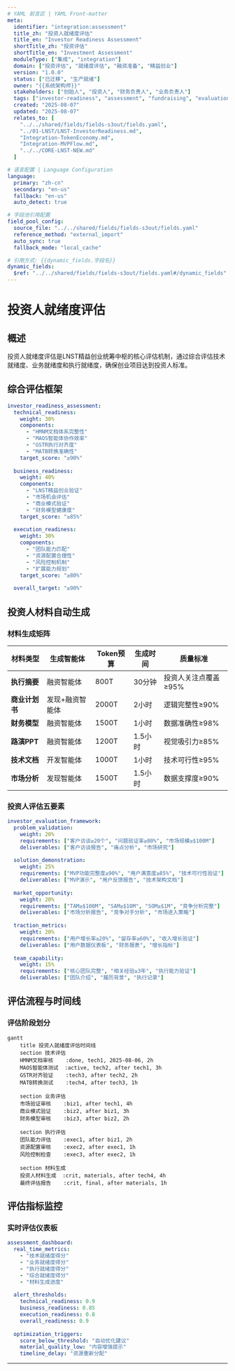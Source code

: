 ```yaml
---
# YAML 前言区 | YAML Front-matter
meta:
  identifier: "integration:assessment"
  title_zh: "投资人就绪度评估"
  title_en: "Investor Readiness Assessment"
  shortTitle_zh: "投资评估"
  shortTitle_en: "Investment Assessment"
  moduleType: ["集成", "integration"]
  domain: ["投资评估", "就绪度评估", "融资准备", "精益创业"]
  version: "1.0.0"
  status: ["已迁移", "生产就绪"]
  owner: "{{系统架构师}}"
  stakeholders: ["创始人", "投资人", "财务负责人", "业务负责人"]
  tags: ["investor-readiness", "assessment", "fundraising", "evaluation"]
  created: "2025-08-07"
  updated: "2025-08-07"
  relates_to: [
    "../../shared/fields/fields-s3out/fields.yaml",
    "../01-LNST/LNST-InvestorReadiness.md",
    "Integration-TokenEconomy.md",
    "Integration-MVPFlow.md",
    "../../CORE-LNST-NEW.md"
  ]

# 语言配置 | Language Configuration
language:
  primary: "zh-cn"
  secondary: "en-us"
  fallback: "en-us"
  auto_detect: true

# 字段池引用配置
field_pool_config:
  source_file: "../../shared/fields/fields-s3out/fields.yaml"
  reference_method: "external_import"
  auto_sync: true
  fallback_mode: "local_cache"

# 引用方式: {{dynamic_fields.字段名}}
dynamic_fields:
  $ref: "../../shared/fields/fields-s3out/fields.yaml#/dynamic_fields"
---
```


# 投资人就绪度评估

## 概述

投资人就绪度评估是LNST精益创业统筹中枢的核心评估机制，通过综合评估技术就绪度、业务就绪度和执行就绪度，确保创业项目达到投资人标准。

## 综合评估框架

```yaml
investor_readiness_assessment:
  technical_readiness:
    weight: 30%
    components:
      - "HMNM文档体系完整性"
      - "MAOS智能体协作效率"
      - "GSTR执行对齐度"
      - "MATB转换准确性"
    target_score: "≥90%"
    
  business_readiness:
    weight: 40%
    components:
      - "LNST精益创业验证"
      - "市场机会评估"
      - "商业模式验证"
      - "财务模型健康度"
    target_score: "≥85%"
    
  execution_readiness:
    weight: 30%
    components:
      - "团队能力匹配"
      - "资源配置合理性"
      - "风险控制机制"
      - "扩展能力规划"
    target_score: "≥80%"
    
  overall_target: "≥90%"
```

## 投资人材料自动生成

### 材料生成矩阵

| 材料类型 | 生成智能体 | Token预算 | 生成时间 | 质量标准 |
|----------|------------|-----------|----------|----------|
| **执行摘要** | 融资智能体 | 800T | 30分钟 | 投资人关注点覆盖≥95% |
| **商业计划书** | 发现+融资智能体 | 2000T | 2小时 | 逻辑完整性≥90% |
| **财务模型** | 融资智能体 | 1500T | 1小时 | 数据准确性≥98% |
| **路演PPT** | 融资智能体 | 1200T | 1.5小时 | 视觉吸引力≥85% |
| **技术文档** | 开发智能体 | 1000T | 1小时 | 技术可行性≥95% |
| **市场分析** | 发现智能体 | 1500T | 1.5小时 | 数据支撑度≥90% |

### 投资人评估五要素

```yaml
investor_evaluation_framework:
  problem_validation:
    weight: 20%
    requirements: ["客户访谈≥20个", "问题验证率≥80%", "市场规模≥$100M"]
    deliverables: ["客户访谈报告", "痛点分析", "市场研究"]
    
  solution_demonstration:
    weight: 25%
    requirements: ["MVP功能完整度≥90%", "用户满意度≥85%", "技术可行性验证"]
    deliverables: ["MVP演示", "用户反馈报告", "技术架构文档"]
    
  market_opportunity:
    weight: 20%
    requirements: ["TAM≥$100M", "SAM≥$10M", "SOM≥$1M", "竞争分析完整"]
    deliverables: ["市场分析报告", "竞争对手分析", "市场进入策略"]
    
  traction_metrics:
    weight: 20%
    requirements: ["用户增长率≥20%", "留存率≥60%", "收入增长验证"]
    deliverables: ["用户数据仪表板", "财务报表", "增长指标"]
    
  team_capability:
    weight: 15%
    requirements: ["核心团队完整", "相关经验≥3年", "执行能力验证"]
    deliverables: ["团队介绍", "履历背景", "执行记录"]
```

## 评估流程与时间线

### 评估阶段划分

```mermaid
gantt
    title 投资人就绪度评估时间线
    section 技术评估
    HMNM文档审核    :done, tech1, 2025-08-06, 2h
    MAOS智能体测试  :active, tech2, after tech1, 3h
    GSTR对齐验证    :tech3, after tech2, 2h
    MATB转换测试    :tech4, after tech3, 1h
    
    section 业务评估
    市场验证审核    :biz1, after tech1, 4h
    商业模式验证    :biz2, after biz1, 3h
    财务模型审核    :biz3, after biz2, 2h
    
    section 执行评估
    团队能力评估    :exec1, after biz1, 2h
    资源配置审核    :exec2, after exec1, 1h
    风险控制检查    :exec3, after exec2, 1h
    
    section 材料生成
    投资人材料生成  :crit, materials, after tech4, 4h
    最终评估报告    :crit, final, after materials, 1h
```

## 评估指标监控

### 实时评估仪表板

```yaml
assessment_dashboard:
  real_time_metrics:
    - "技术就绪度得分"
    - "业务就绪度得分"
    - "执行就绪度得分"
    - "综合就绪度得分"
    - "材料生成进度"
    
  alert_thresholds:
    technical_readiness: 0.9
    business_readiness: 0.85
    execution_readiness: 0.8
    overall_readiness: 0.9
    
  optimization_triggers:
    score_below_threshold: "自动优化建议"
    material_quality_low: "内容增强提示"
    timeline_delay: "资源重新分配"
```

---